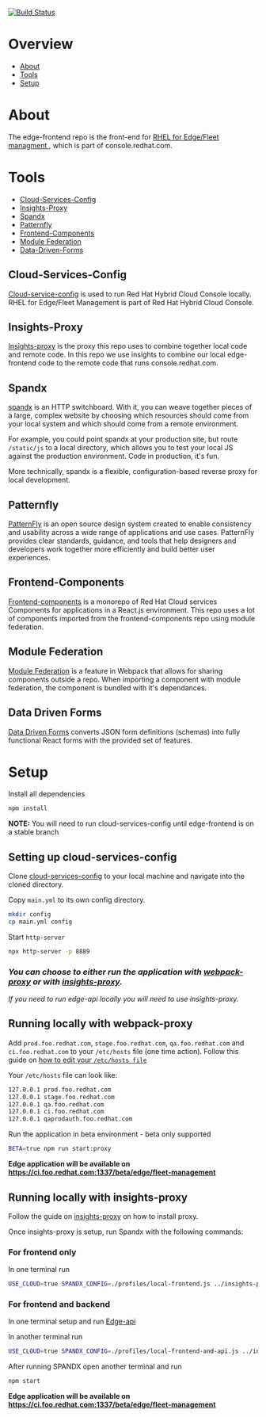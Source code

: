 [![Build Status](https://travis-ci.com/RedHatInsights/edge-frontend.svg?branch=master)](https://travis-ci.com/RedHatInsights/edge-frontend)

# Overview
- [About](#about)
- [Tools](#tools)
- [Setup](#setup)

# About
The edge-frontend repo is the front-end for [RHEL for Edge/Fleet managment ](https://console.stage.redhat.com/edge/fleet-management), which is part of console.redhat.com.

# Tools
- [Cloud-Services-Config](#cloud-services-config)
- [Insights-Proxy](#insights-proxy)
- [Spandx](#spandx)
- [Patternfly](#patternfly)
- [Frontend-Components](#frontend-components)
- [Module Federation](#module-federation)
- [Data-Driven-Forms](#data-driven-forms)

## Cloud-Services-Config
[Cloud-service-config](https://github.com/RedHatInsights/cloud-services-config) is used to run Red Hat Hybrid Cloud Console locally. RHEL for Edge/Fleet Management is part of Red Hat Hybrid Cloud Console. 

## Insights-Proxy
[Insights-proxy](https://github.com/RedHatInsights/insights-proxy) is the proxy this repo uses to combine together local code and remote code. In this repo we use insights to combine our local edge-frontend code to the remote code that runs console.redhat.com.

## Spandx
[spandx](https://github.com/redhataccess/spandx) is an HTTP switchboard. With it, you can weave together pieces of a large, complex website by choosing which resources should come from your local system and which should come from a remote environment.

For example, you could point spandx at your production site, but route `/static/js` to a local directory, which allows you to test your local JS against the production environment. Code in production, it's fun.

More technically, spandx is a flexible, configuration-based reverse proxy for local development.

## Patternfly
[PatternFly](https://www.patternfly.org/v4/) is an open source design system created to enable consistency and usability across a wide range of applications and use cases. PatternFly provides clear standards, guidance, and tools that help designers and developers work together more efficiently and build better user experiences.

## Frontend-Components
[Frontend-components](https://github.com/RedHatInsights/frontend-components) is a monorepo of Red Hat Cloud services Components for applications in a React.js environment. This repo uses a lot of components imported from the frontend-components repo using module federation.

## Module Federation
[Module Federation](https://webpack.js.org/concepts/module-federation/) is a feature in Webpack that allows for sharing components outside a repo. When importing a component with module federation, the component is bundled with it's dependances.

## Data Driven Forms
[Data Driven Forms](https://data-driven-forms.org/) converts JSON form definitions (schemas) into fully functional React forms with the provided set of features.

# Setup
Install all dependencies
```bash
npm install
```
**NOTE:**
You will need to run cloud-services-config until edge-frontend is on a stable branch

## Setting up cloud-services-config

Clone [cloud-services-config](https://github.com/RedHatInsights/cloud-services-config) to your local machine and navigate into the cloned directory.

Copy `main.yml` to its own config directory.

```bash
mkdir config
cp main.yml config
```

Start `http-server`
```bash
npx http-server -p 8889
```
### *You can choose to either run the application with [webpack-proxy](#running-locally-with-webpack-proxy) or with [insights-proxy](#running-locally-with-insights-proxy).*
*If you need to run edge-api locally you will need to use insights-proxy.*

## Running locally with webpack-proxy

Add `prod.foo.redhat.com`, `stage.foo.redhat.com`, `qa.foo.redhat.com` and  `ci.foo.redhat.com` to your `/etc/hosts` file (one time action). Follow this guide on [how to edit your `/etc/hosts file`](https://docs.rackspace.com/support/how-to/modify-your-hosts-file/)

Your `/etc/hosts` file can look like:

```bash
127.0.0.1 prod.foo.redhat.com
127.0.0.1 stage.foo.redhat.com
127.0.0.1 qa.foo.redhat.com
127.0.0.1 ci.foo.redhat.com
127.0.0.1 qaprodauth.foo.redhat.com
```

Run the application in beta environment - beta only supported
```bash
BETA=true npm run start:proxy
```
**Edge application will be available on https://ci.foo.redhat.com:1337/beta/edge/fleet-management**

## Running locally with insights-proxy

Follow the guide on [insights-proxy](https://github.com/RedHatInsights/insights-proxy) on how to install proxy.

Once insights-proxy is setup, run Spandx with the following commands:

### **For frontend only**
In one terminal run
```bash
USE_CLOUD=true SPANDX_CONFIG=./profiles/local-frontend.js ../insights-proxy/scripts/run.sh
```

### **For frontend and backend** 

In one terminal setup and run [Edge-api](https://github.com/RedHatInsights/edge-api)

In another terminal run
 
```bash
USE_CLOUD=true SPANDX_CONFIG=./profiles/local-frontend-and-api.js ../insights-proxy/scripts/run.sh
```

After running SPANDX open another terminal and run

```bash
npm start
```
**Edge application will be available on https://ci.foo.redhat.com:1337/beta/edge/fleet-management**
